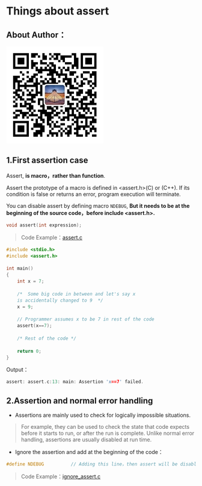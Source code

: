 # Things about assert

## About Author：


![](../img/wechat.jpg)



## 1.First assertion case

Assert, **is macro，rather than function**.

Assert the prototype of a macro is defined in <assert.h>(C) or <cassert>(C++). If its condition is false or returns an error, program execution will terminate.

You can disable assert by defining macro `NDEBUG`, **But it needs to be at the beginning of the source code，before include <assert.h>.**

```c
void assert(int expression);
```

> Code Example：[assert.c](./assert.c)
```c
#include <stdio.h> 
#include <assert.h> 

int main() 
{ 
    int x = 7; 

    /*  Some big code in between and let's say x  
    is accidentally changed to 9  */
    x = 9; 

    // Programmer assumes x to be 7 in rest of the code 
    assert(x==7); 

    /* Rest of the code */

    return 0; 
} 
```
Output：
```c
assert: assert.c:13: main: Assertion 'x==7' failed.
```

## 2.Assertion and normal error handling

+ Assertions are mainly used to check for logically impossible situations.

> For example, they can be used to check the state that code expects before it starts to run, or after the run is complete. Unlike normal error handling, assertions are usually disabled at run time.

+ Ignore the assertion and add at the beginning of the code：
```c++
#define NDEBUG          // Adding this line，then assert will be disable
```

> Code Example：[ignore_assert.c](./ignore_assert.c)
